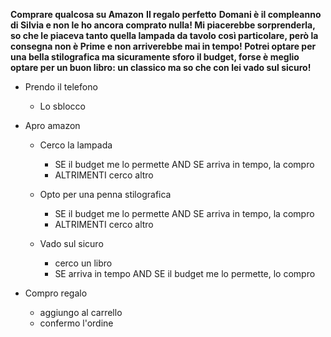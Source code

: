 **Comprare qualcosa su Amazon**
**Il regalo perfetto**
**Domani è il compleanno di Silvia e non le ho ancora comprato nulla! Mi piacerebbe sorprenderla, so che le piaceva tanto quella lampada da tavolo così particolare, però la consegna non è Prime e non arriverebbe mai in tempo! Potrei optare per una bella stilografica ma sicuramente sforo il budget, forse è meglio optare per un buon libro: un classico ma so che con lei vado sul sicuro!**

- Prendo il telefono
    - Lo sblocco
  
- Apro amazon
  
  - Cerco la lampada
    - SE il budget me lo permette AND SE arriva in tempo, la compro
    - ALTRIMENTI cerco altro
  
  - Opto per una penna stilografica 
    - SE il budget me lo permette AND SE arriva in tempo, la compro
    - ALTRIMENTI cerco altro
  
  - Vado sul sicuro
    - cerco un libro
    - SE arriva in tempo AND SE il budget me lo permette, lo compro

- Compro regalo
  - aggiungo al carrello
  - confermo l'ordine